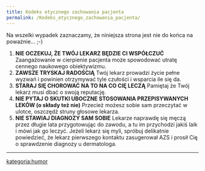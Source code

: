 ```yaml
---
title: Kodeks etycznego zachowania pacjenta
permalink: /Kodeks_etycznego_zachowania_pacjenta/
---
```


Na wszelki wypadek zaznaczamy, że niniejsza strona jest nie do końca na poważnie... ;-)

1.  **NIE OCZEKUJ, ŻE TWÓJ LEKARZ BĘDZIE CI WSPÓŁCZUĆ**
    Zaangażowanie w cierpienie pacjenta może spowodować utratę cennego naukowego obiektywizmu.
2.  **ZAWSZE TRYSKAJ RADOŚCIĄ**
    Twój lekarz prowadzi życie pełne wyzwań i powinien otrzymywać tyle czułości i wsparcia ile się da.
3.  **STARAJ SIĘ CHOROWAĆ NA TO NA CO CIĘ LECZĄ**
     Pamiętaj że Twój lekarz musi dbać o swoją reputację.
4.  **NIE PYTAJ O SKUTKI UBOCZNE STOSOWANIA PRZEPISYWANYCH LEKÓW (o składy też nie)**
    Przecież możesz sobie sam przeczytać w ulotce, oszczędź struny głosowe lekarza.
5.  **NIE STAWIAJ DIAGNOZY SAM SOBIE**
    Lekarze naprawdę się męczą przez długie lata przygotowując do zawodu, a tu im przychodzi jakiś laik i mówi jak go leczyć. Jeżeli lekarz się myli, spróbuj delikatnie powiedzieć, że lekarz pierwszego kontaktu zasugerował AZS i prosił Cię o sprawdzenie diagnozy u dermatologa.

------------------------------------------------------------------------

[kategoria:humor](/kategoria:humor "wikilink")